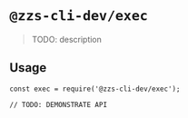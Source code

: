 # `@zzs-cli-dev/exec`

> TODO: description

## Usage

```
const exec = require('@zzs-cli-dev/exec');

// TODO: DEMONSTRATE API
```
